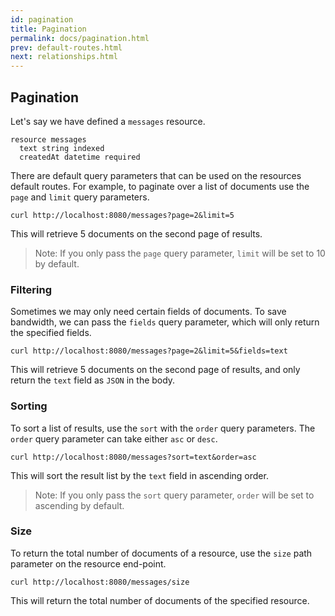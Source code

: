 ```yaml
---
id: pagination
title: Pagination
permalink: docs/pagination.html
prev: default-routes.html
next: relationships.html
---
```


## Pagination

Let's say we have defined a `messages` resource.

```
resource messages
  text string indexed
  createdAt datetime required
```

There are default query parameters that can be used on the resources default routes. For example, to paginate over a list of documents use the `page` and `limit` query parameters.

```
curl http://localhost:8080/messages?page=2&limit=5
```

This will retrieve 5 documents on the second page of results.

> Note: If you only pass the `page` query parameter, `limit` will be set to 10 by default.

### Filtering

Sometimes we may only need certain fields of documents. To save bandwidth, we can pass the `fields` query parameter, which will only return the specified fields.

```
curl http://localhost:8080/messages?page=2&limit=5&fields=text
```

This will retrieve 5 documents on the second page of results, and only return the `text` field as `JSON` in the body.

### Sorting

To sort a list of results, use the `sort` with the `order` query parameters. The `order` query parameter can take either `asc` or `desc`.

```
curl http://localhost:8080/messages?sort=text&order=asc
```

This will sort the result list by the `text` field in ascending order.

> Note: If you only pass the `sort` query parameter, `order` will be set to ascending by default.

### Size

To return the total number of documents of a resource, use the `size` path parameter on the resource end-point.

```
curl http://localhost:8080/messages/size
```

This will return the total number of documents of the specified resource.